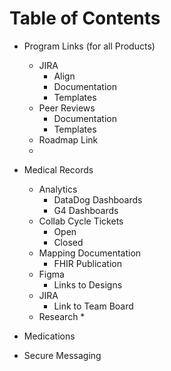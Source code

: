# Table of Contents

* Program Links (for all Products)
    * JIRA
        * Align
        * Documentation
        * Templates
    * Peer Reviews
        * Documentation
        * Templates
    * Roadmap Link
    * 



* Medical Records
    * Analytics
        * DataDog Dashboards
        * G4 Dashboards
    * Collab Cycle Tickets
        * Open
        * Closed
    * Mapping Documentation
        * FHIR Publication
    * Figma
        * Links to Designs
    * JIRA
        * Link to Team Board
    * Research
        * 
* Medications
* Secure Messaging

